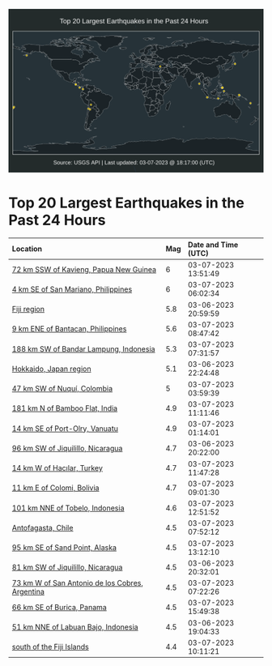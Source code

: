 ![Map](./map.png)

# Top 20 Largest Earthquakes in the Past 24 Hours

| Location | Mag | Date and Time (UTC) |
|:---|:---|:---|
| [72 km SSW of Kavieng, Papua New Guinea](https://earthquake.usgs.gov/earthquakes/eventpage/us7000jhw8) | 6 | 03-07-2023 13:51:49 |
| [4 km SE of San Mariano, Philippines](https://earthquake.usgs.gov/earthquakes/eventpage/us7000jhtd) | 6 | 03-07-2023 06:02:34 |
| [Fiji region](https://earthquake.usgs.gov/earthquakes/eventpage/us7000jhqt) | 5.8 | 03-06-2023 20:59:59 |
| [9 km ENE of Bantacan, Philippines](https://earthquake.usgs.gov/earthquakes/eventpage/us7000jhuv) | 5.6 | 03-07-2023 08:47:42 |
| [188 km SW of Bandar Lampung, Indonesia](https://earthquake.usgs.gov/earthquakes/eventpage/us7000jhua) | 5.3 | 03-07-2023 07:31:57 |
| [Hokkaido, Japan region](https://earthquake.usgs.gov/earthquakes/eventpage/us7000jhrf) | 5.1 | 03-06-2023 22:24:48 |
| [47 km SW of Nuquí, Colombia](https://earthquake.usgs.gov/earthquakes/eventpage/us7000jhss) | 5 | 03-07-2023 03:59:39 |
| [181 km N of Bamboo Flat, India](https://earthquake.usgs.gov/earthquakes/eventpage/us7000jhvh) | 4.9 | 03-07-2023 11:11:46 |
| [14 km SE of Port-Olry, Vanuatu](https://earthquake.usgs.gov/earthquakes/eventpage/us7000jhsd) | 4.9 | 03-07-2023 01:14:01 |
| [96 km SW of Jiquilillo, Nicaragua](https://earthquake.usgs.gov/earthquakes/eventpage/us7000jhqd) | 4.7 | 03-06-2023 20:22:00 |
| [14 km W of Hacılar, Turkey](https://earthquake.usgs.gov/earthquakes/eventpage/us7000jhvn) | 4.7 | 03-07-2023 11:47:28 |
| [11 km E of Colomi, Bolivia](https://earthquake.usgs.gov/earthquakes/eventpage/us7000jhuw) | 4.7 | 03-07-2023 09:01:30 |
| [101 km NNE of Tobelo, Indonesia](https://earthquake.usgs.gov/earthquakes/eventpage/us7000jhw0) | 4.6 | 03-07-2023 12:51:52 |
| [Antofagasta, Chile](https://earthquake.usgs.gov/earthquakes/eventpage/us7000jhuh) | 4.5 | 03-07-2023 07:52:12 |
| [95 km SE of Sand Point, Alaska](https://earthquake.usgs.gov/earthquakes/eventpage/us7000jhw4) | 4.5 | 03-07-2023 13:12:10 |
| [81 km SW of Jiquilillo, Nicaragua](https://earthquake.usgs.gov/earthquakes/eventpage/us7000jhqh) | 4.5 | 03-06-2023 20:32:01 |
| [73 km W of San Antonio de los Cobres, Argentina](https://earthquake.usgs.gov/earthquakes/eventpage/us7000jhu8) | 4.5 | 03-07-2023 07:22:26 |
| [66 km SE of Burica, Panama](https://earthquake.usgs.gov/earthquakes/eventpage/us7000jhwm) | 4.5 | 03-07-2023 15:49:38 |
| [51 km NNE of Labuan Bajo, Indonesia](https://earthquake.usgs.gov/earthquakes/eventpage/us7000jhq1) | 4.5 | 03-06-2023 19:04:33 |
| [south of the Fiji Islands](https://earthquake.usgs.gov/earthquakes/eventpage/us7000jhvf) | 4.4 | 03-07-2023 10:11:21 |
